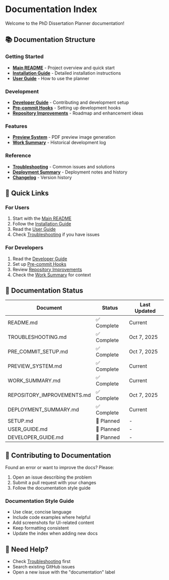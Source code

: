 # Documentation Index

Welcome to the PhD Dissertation Planner documentation!

## 📚 Documentation Structure

### Getting Started
- **[Main README](../README.md)** - Project overview and quick start
- **[Installation Guide](SETUP.md)** - Detailed installation instructions
- **[User Guide](USER_GUIDE.md)** - How to use the planner

### Development
- **[Developer Guide](DEVELOPER_GUIDE.md)** - Contributing and development setup
- **[Pre-commit Hooks](PRE_COMMIT_SETUP.md)** - Setting up development hooks
- **[Repository Improvements](REPOSITORY_IMPROVEMENTS.md)** - Roadmap and enhancement ideas

### Features
- **[Preview System](PREVIEW_SYSTEM.md)** - PDF preview image generation
- **[Work Summary](WORK_SUMMARY.md)** - Historical development log

### Reference
- **[Troubleshooting](TROUBLESHOOTING.md)** - Common issues and solutions
- **[Deployment Summary](DEPLOYMENT_SUMMARY.md)** - Deployment notes and history
- **[Changelog](../CHANGELOG.md)** - Version history

## 🚀 Quick Links

### For Users
1. Start with the [Main README](../README.md)
2. Follow the [Installation Guide](SETUP.md)
3. Read the [User Guide](USER_GUIDE.md)
4. Check [Troubleshooting](TROUBLESHOOTING.md) if you have issues

### For Developers
1. Read the [Developer Guide](DEVELOPER_GUIDE.md)
2. Set up [Pre-commit Hooks](PRE_COMMIT_SETUP.md)
3. Review [Repository Improvements](REPOSITORY_IMPROVEMENTS.md)
4. Check the [Work Summary](WORK_SUMMARY.md) for context

## 📝 Documentation Status

| Document | Status | Last Updated |
|----------|--------|--------------|
| README.md | ✅ Complete | Current |
| TROUBLESHOOTING.md | ✅ Complete | Oct 7, 2025 |
| PRE_COMMIT_SETUP.md | ✅ Complete | Oct 7, 2025 |
| PREVIEW_SYSTEM.md | ✅ Complete | Current |
| WORK_SUMMARY.md | ✅ Complete | Current |
| REPOSITORY_IMPROVEMENTS.md | ✅ Complete | Oct 7, 2025 |
| DEPLOYMENT_SUMMARY.md | ✅ Complete | Current |
| SETUP.md | 🚧 Planned | - |
| USER_GUIDE.md | 🚧 Planned | - |
| DEVELOPER_GUIDE.md | 🚧 Planned | - |

## 🤝 Contributing to Documentation

Found an error or want to improve the docs? Please:
1. Open an issue describing the problem
2. Submit a pull request with your changes
3. Follow the documentation style guide

### Documentation Style Guide
- Use clear, concise language
- Include code examples where helpful
- Add screenshots for UI-related content
- Keep formatting consistent
- Update the index when adding new docs

## 📧 Need Help?

- Check [Troubleshooting](TROUBLESHOOTING.md) first
- Search existing GitHub issues
- Open a new issue with the "documentation" label

